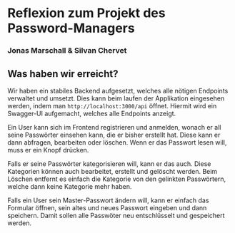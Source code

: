 # Reflexion zum Projekt des Password-Managers
### Jonas Marschall & Silvan Chervet

## Was haben wir erreicht?
Wir haben ein stabiles Backend aufgesetzt, welches alle nötigen Endpoints verwaltet und umsetzt. Dies kann beim laufen der Applikation eingesehen werden, indem man `http://localhost:3000/api` öffnet.
Hiermit wird ein Swagger-UI aufgemacht, welches alle Endpoints anzeigt.

Ein User kann sich im Frontend registrieren und anmelden, wonach er all seine Passwörter einsehen kann, die er bisher erstellt hat. Diese kann er dann abfragen, bearbeiten oder löschen. Wenn er das Passwort lesen will, muss er ein Knopf drücken.

Falls er seine Passwörter kategorisieren will, kann er das auch. Diese Kategorien können auch bearbeitet, erstellt und gelöscht werden. Beim Löschen entfernt es einfach die Kategorie von den gelinkten Passwörtern, welche dann keine Kategorie mehr haben.

Falls ein User sein Master-Passwort ändern will, kann er einfach das Formular öffnen, sein altes und neues Passwort eingeben und dann speichern. Damit sollen alle Passwöter neu entschlüsselt und gespeichert werden.
